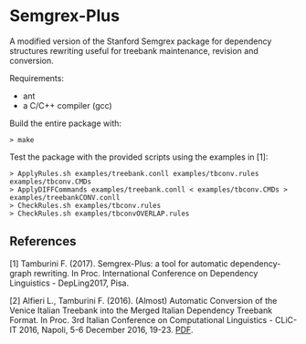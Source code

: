 # Semgrex-Plus
A modified version of the Stanford Semgrex package for dependency structures rewriting useful for treebank maintenance, revision and conversion.

Requirements:
* ant
* a C/C++ compiler (gcc)

Build the entire package with:
```shell
> make
```
Test the package with the provided scripts using the examples in [1]:
```shell
> ApplyRules.sh examples/treebank.conll examples/tbconv.rules examples/tbconv.CMDs
> ApplyDIFFCommands examples/treebank.conll < examples/tbconv.CMDs > examples/treebankCONV.conll
> CheckRules.sh examples/tbconv.rules
> CheckRules.sh examples/tbconvOVERLAP.rules
```

## References

[1] Tamburini F. (2017). Semgrex-Plus: a tool for automatic dependency-graph rewriting. In Proc. International Conference on Dependency Linguistics - DepLing2017, Pisa. 

[2] Alfieri L., Tamburini F. (2016). (Almost) Automatic Conversion of the Venice Italian Treebank into the Merged Italian Dependency Treebank Format. In Proc. 3rd Italian Conference on Computational Linguistics - CLiC-IT 2016, Napoli, 5-6 December 2016, 19-23. [PDF](http://corpora.ficlit.unibo.it/People/Tamburini/Pubs/CLiCIT2016-VIT2MIDT.pdf).
